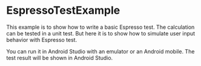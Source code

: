 # EspressoTestExample
This example is to show how to write a basic Espresso test. The calculation can be tested in a unit test. 
But here it is to show how to simulate user input behavior with Espresso test.

You can run it in Android Studio with an emulator or an Android mobile. The test result will be shown in Android Studio.

